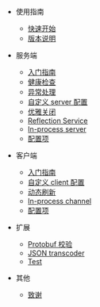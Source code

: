 - 使用指南
    - [快速开始](zh-cn/guide/quickstart.md)
    - [版本说明](zh-cn/guide/version.md) 

- 服务端
    - [入门指南](zh-cn/server/onboarding.md)
    - [健康检查](zh-cn/server/health-check.md)
    - [异常处理](zh-cn/server/exception-handling.md)
    - [自定义 server 配置](zh-cn/server/customize-server-config.md)
    - [优雅关闭](zh-cn/server/graceful-shutdown.md)
    - [Reflection Service](zh-cn/server/reflection-service.md)
    - [In-process server](zh-cn/server/in-process-server.md)
    - [配置项](zh-cn/server/configuration.md)

- 客户端
    - [入门指南](zh-cn/client/onboarding.md)
    - [自定义 client 配置](zh-cn/client/customize-client-config.md)
    - [动态刷新](zh-cn/client/dynamic-refresh.md)
    - [In-process channel](zh-cn/client/in-process-channel.md)
    - [配置项](zh-cn/client/configuration.md)

- 扩展
    - [Protobuf 校验](zh-cn/extension/protobuf-validation.md)
    - [JSON transcoder](zh-cn/extension/json-transcoder.md)
    - [Test](zh-cn/extension/test.md)

- 其他
    - [致谢](zh-cn/other/acknowledgement.md)
